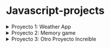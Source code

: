 # Javascript-projects

<details>
  <summary>Proyecto 1: Weather App</summary>

![Weather App Screenshot](https://miguejuarz.github.io/javascript-projects/weather-app/assets/screenshot.png)

Este proyecto es una aplicación web simple que muestra la información del clima para una ubicación específica. Puedes ingresar el nombre de una ciudad y obtener detalles sobre el clima actual en esa área.

## Demo

Puedes ver la aplicación en funcionamiento [aquí](https://miguejuarz.github.io/javascript-projects/weather-app/).

## Características

- Consulta la información del clima actual de cualquier ciudad.
- Muestra la temperatura actual, la descripción del clima y la imagen correspondiente.
- Interfaz de usuario simple y fácil de usar.

## Tecnologías utilizadas

- HTML5
- CSS3
- JavaScript

## Instrucciones de uso

1. Abre la [aplicación web](https://miguejuarz.github.io/javascript-projects/weather-app/).
2. En el campo de entrada, escribe el nombre de la ciudad cuyo clima deseas conocer.
3. Haz clic en el icono de la lupa para consultar.
4. La aplicación mostrará la temperatura actual y una descripción del clima para la ciudad ingresada.

## Licencia

Este proyecto está bajo la Licencia MIT. Consulta el archivo [LICENSE](LICENSE) para obtener más detalles.
</details>

<details>
  <summary>Proyecto 2: Memory game</summary>
  
 # Memory Game

![Memory Game Screenshot](https://miguejuarz.github.io/javascript-projects/memory-game/assets/screenshot.png)

Este proyecto es una implementación del popular juego de memoria. El objetivo es encontrar todas las parejas de cartas coincidentes en el menor número de movimientos posible.

## Demo

Puedes jugar a la versión en línea del juego [aquí](https://miguejuarz.github.io/javascript-projects/memory-game/).

## Características

- Juego de memoria interactivo.
- Registra tus movimientos y el tiempo que tomas para completar el juego.
- Interfaz de usuario amigable e intuitiva.

## Capturas de Pantalla

![Screenshot 1](https://miguejuarz.github.io/javascript-projects/memory-game/assets/screenshot1.png)
![Screenshot 2](https://miguejuarz.github.io/javascript-projects/memory-game/assets/screenshot2.png)

## Tecnologías utilizadas

- HTML5
- CSS3
- JavaScript
</details>

<details>
  <summary>Proyecto 3: Otro Proyecto Increíble</summary>
  
  ![Otro Proyecto Increíble Screenshot](https://example.com/path/to/screenshot.png)
  
  Repite el proceso para agregar más proyectos según tus necesidades.
  
  [Demo](https://example.com)
</details>

